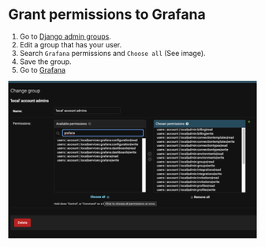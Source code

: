 # Grant permissions to Grafana

1. Go to [Django admin groups](https://api.datacoveslocal.com/panel/auth/group/).
2. Edit a group that has your user.
3. Search `Grafana` permissions and `Choose all` (See image).
4. Save the group.
5. Go to [Grafana](https://grafana.datacoveslocal.com/)

![Grant permissions in Grafana](img/grant_permissions_in_grafana.png)
